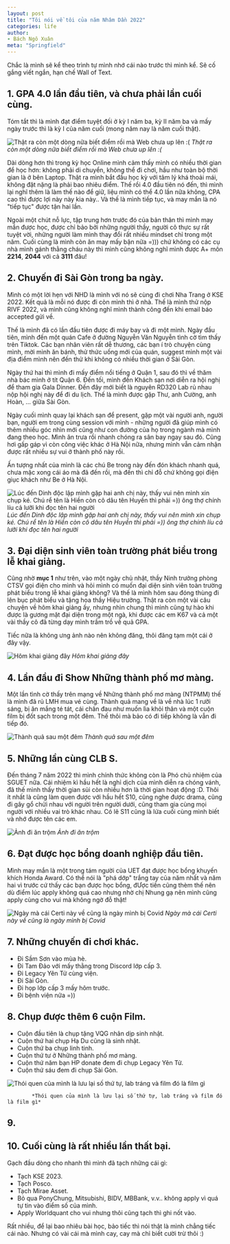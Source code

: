 ```yaml
---
layout: post
title: "Tôi nói về tôi của năm Nhâm Dần 2022"
categories: life
author:
- Bách Ngô Xuân
meta: "Springfield"
---
```


Chắc là mình sẽ kể theo trình tự mình nhớ cái nào trước thì mình kể. Sẽ cố gắng viết ngắn, hạn chế Wall of Text.

## 1. GPA 4.0 lần đầu tiên, và chưa phải lần cuối cùng.

Tóm tắt thì là mình đạt điểm tuyệt đối ở kỳ I năm ba, kỳ II năm ba và mấy ngày trước thì là kỳ I của năm cuối (mong năm nay là năm cuối thật). 

![Thật ra còn một dòng nữa biết điểm rồi mà Web chưa up lên :(](/assets/imageFor2023/bangdiem.jpg)
            *Thật ra còn một dòng nữa biết điểm rồi mà Web chưa up lên :(*

Dài dòng hơn thì trong kỳ học Online mình cảm thấy mình có nhiều thời gian để học hơn: không phải di chuyển, không thể đi chơi, hầu như toàn bộ thời gian là ở bên Laptop. Thật ra mình bắt đầu học kỳ với tâm lý khá thoải mái, không đặt nặng là phải bao nhiêu điểm. Thế rồi 4.0 đầu tiên nó đến, thì mình lại nghĩ thêm là làm thế nào để giữ, liệu mình có thể 4.0 lần nữa không, CPA cao thì được lợi này này kia này.. Và thế là mình tiếp tục, và may mắn là nó "tiếp tục" được tận hai lần.

Ngoài một chút nỗ lực, tập trung hơn trước đó của bản thân thì mình may mắn được học, được chỉ bảo bởi những người thầy, người cô thực sự rất tuyệt vời, những người làm mình thay đổi rất nhiều mindset chỉ trong một năm. Cuối cùng là mình còn ăn may mấy bận nữa =))) chứ không có các cụ nhà mình gánh thằng cháu này thì mình cũng không nghĩ mình được A+ môn **2214**, **2044** với cả **3111** đâu! 

## 2. Chuyến đi Sài Gòn trong ba ngày.

Mình có một lời hẹn với NHD là mình với nó sẽ cùng đi chơi Nha Trang ở KSE 2022. Kết quả là mỗi nó được đi còn mình thì ở nhà. Thế là mình thử nộp RIVF 2022, và mình cũng không nghĩ mình thành công đến khi email báo accepted gửi về.

Thế là mình đã có lần đầu tiên được đi máy bay và đi một mình. Ngày đầu tiên, mình đến một quán Cafe ở đường Nguyễn Văn Nguyễn tình cờ tìm thấy trên Tiktok. Các bạn nhân viên rất dễ thương, các bạn í trò chuyện cùng mình, mời mình ăn bánh, thử thức uống mới của quán, suggest mình một vài địa điểm mình nên đến thử khi không có nhiều thời gian ở Sài Gòn. 

Ngày thứ hai thì mình đi mấy điểm nổi tiếng ở Quận 1, sau đó thì về thăm nhà bác mình ở tít Quận 6. Đến tối, mình đến Khách sạn nơi diễn ra hội nghị để tham gia Gala Dinner. Đến đây mới biết là nguyên RD320 Lab rủ nhau nộp hội nghị này để đi du lịch. Thế là mình được gặp Thư, anh Cường, anh Hoàn, ... giữa Sài Gòn.

Ngày cuối mình quay lại khách sạn để present, gặp một vài người anh, người bạn, người em trong cùng session với mình - những người đã giúp mình có thêm nhiều góc nhìn mới cũng như con đường của họ trong ngành mà mình đang theo học. Mình ăn trưa rồi nhanh chóng ra sân bay ngay sau đó. Cũng hơi gấp gáp vì còn công việc khác ở Hà Nội nữa, nhưng mình vẫn cảm nhận được rất nhiều sự vui ở thành phố này rồi.

Ấn tượng nhất của mình là các chú Be trong này đến đón khách nhanh quá, chưa mặc xong cái áo mà đã đến rồi, mà đến thì chỉ đỗ chứ không gọi điện giục khách như Be ở Hà Nội.

![Lúc đến Dinh độc lập mình gặp hai anh chị này, thấy vui nên mình xin chụp ké. Chú rể tên là Hiền còn cô dâu tên Huyền thì phải =)) ông thợ chính líu cả lưỡi khi đọc tên hai người](/assets/imageFor2023/saigon.jpg)
            *Lúc đến Dinh độc lập mình gặp hai anh chị này, thấy vui nên mình xin chụp ké. Chú rể tên là Hiền còn cô dâu tên Huyền thì phải =)) ông thợ chính líu cả lưỡi khi đọc tên hai người*

## 3. Đại diện sinh viên toàn trường phát biểu trong lễ khai giảng.

Cũng nhờ **mục 1** như trên, vào một ngày chủ nhật, thầy Ninh trưởng phòng CTSV gọi điện cho mình và hỏi mình có muốn đại diện sinh viên toàn trường phát biểu trong lễ khai giảng không? Và thế là mình hôm sau đóng thùng đi lên bục phát biểu và tặng hoa thầy Hiệu trưởng. Thật ra còn một vài câu chuyện về hôm khai giảng ấy, nhưng nhìn chung thì mình cũng tự hào khi được là gương mặt đại diện trong một ngà, khi được các em K67 và cả một vài thầy cô đã từng dạy mình trầm trồ về quả GPA.

Tiếc nữa là không ưng ảnh nào nên không đăng, thôi đăng tạm một cái ở đây vậy.

![Hôm khai giảng đây](/assets/imageFor2023/khaigiang.jpg)
            *Hôm khai giảng đây*

## 4. Lần đầu đi Show Những thành phố mơ màng.

Một lần tình cờ thấy trên mạng về Những thành phố mơ màng (NTPMM) thế là mình đã rủ LMH mua vé cùng. Thành quả mang về là về nhà lúc 1 rưỡi sáng, bị ăn mắng té tát, cái chân đau như muốn lìa khỏi thân và một cuộn film bị đốt sạch trong một đêm. Thế thôi mà bảo có đi tiếp không là vẫn đi tiếp đó.

![Thành quả sau một đêm](/assets/imageFor2023/NTPMM.jpg)
            *Thành quả sau một đêm*

## 5. Những lần cùng CLB S.

Đến tháng 7 năm 2022 thì mình chính thức không còn là Phó chủ nhiệm của SGUET nữa. Cái nhiệm kì hầu hết là nghỉ dịch của mình diễn ra chóng vánh, đã thế mình thấy thời gian sủi còn nhiều hơn là thời gian hoạt động :D. Thôi ít nhất là cũng làm quen được với hầu hết S10, cũng nghe được drama, cũng đi gây gổ chửi nhau với người trên người dưới, cũng tham gia cùng mọi người với nhiều vai trò khác nhau. Có lẽ S11 cũng là lứa cuối cùng mình biết và nhớ được tên các em.

![Ảnh đi ăn trộm](/assets/imageFor2023/sg.jpg)
            *Ảnh đi ăn trộm*

## 6. Đạt được học bổng doanh nghiệp đầu tiên.

Mình may mắn là một trong tám người của UET đạt được học bổng khuyến khích Honda Award. Có thể nói là "phá dớp" trắng tay của năm nhất và năm hai vì trước cứ thấy các bạn được học bổng, đƯợc tiền cũng thèm thế nên dù điểm lúc apply không quá cao nhưng nhờ chị Nhung gạ nên mình cũng apply cùng cho vui mà không ngờ đỗ thật! 

![Ngày mà cái Certi này về cũng là ngày mình bị Covid](/assets/imageFor2023/honda.jpg)
            *Ngày mà cái Certi này về cũng là ngày mình bị Covid*

## 7. Những chuyến đi chơi khác.

- Đi Sầm Sơn vào mùa hè.
- Đi Tam Đảo với mấy thằng trong Discord lớp cấp 3.
- Đi Legacy Yên Tử cùng viện.
- Đi Sài Gòn.
- Đi họp lớp cấp 3 mấy hôm trước.
- Đi bệnh viện nữa =))

## 8. Chụp được thêm 6 cuộn Film.
- Cuộn đầu tiên là chụp tặng VQG nhân dịp sinh nhật.
- Cuộn thứ hai chụp Hạ Du cũng là sinh nhật.
- Cuộn thứ ba chụp linh tinh.
- Cuộn thứ tư ở Những thành phố mơ màng.
- Cuộn thứ năm bạn HP donate đem đi chụp Legacy Yên Tử.
- Cuộn thứ sáu đem đi chụp Sài Gòn.

![Thói quen của mình là lưu lại số thứ tự, lab tráng và film đó là film gì](/assets/imageFor2023/film.jpg)

            *Thói quen của mình là lưu lại số thứ tự, lab tráng và film đó là film gì*
## 9. 

## 10. Cuối cùng là rất nhiều lần thất bại.

Gạch đầu dòng cho nhanh thì mình đã tạch những cái gì:

- Tạch KSE 2023.
- Tạch Posco.
- Tạch Mirae Asset.
- Bỏ qua PonyChung, Mitsubishi, BIDV, MBBank, v.v.. không apply vì quá tự tin vào điểm số của mình.
- Apply Worldquant cho vui nhưng thôi cũng tạch thì ghi nốt vào.

Rất nhiều, để lại bao nhiêu bài học, bảo tiếc thì nói thật là mình chẳng tiếc cái nào. Nhưng có vài cái mà mình cay, cay mà chỉ biết cười trừ thôi :)